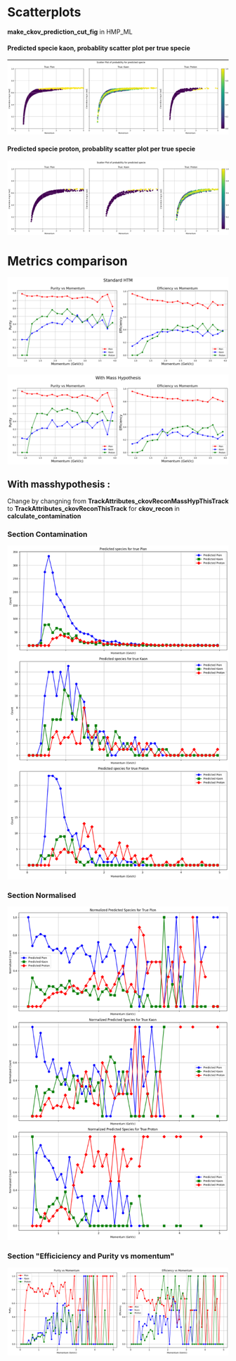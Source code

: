
# Scatterplots
**make_ckov_prediction_cut_fig** in HMP_ML

#### Predicted specie kaon, probablity scatter plot per true specie
![kaonProbsScatter.jpg](kaonProbsScatter.jpg)

#### Predicted specie proton, probablity scatter plot per true specie
![protonProbsScatter.jpg](protonProbsScatter.jpg)



# Metrics comparison

![standardHTMMetrics](standardHTMMetrics.png)

![masshypMetrics](masshypMetrics.png)

## With masshypothesis :
Change by changning from **TrackAttributes_ckovReconMassHypThisTrack** to **TrackAttributes_ckovReconThisTrack** for **ckov_recon** in **calculate_contamination** 
### Section Contamination
![predictedSpecie](predictedSpecie.png)
### Section Normalised

![predictedSpecieNorm](predictedSpecieNorm.png)

### Section "Efficiciency and Purity vs momentum"
![purityMomentumHTM](purityMomentumHTM.png)

